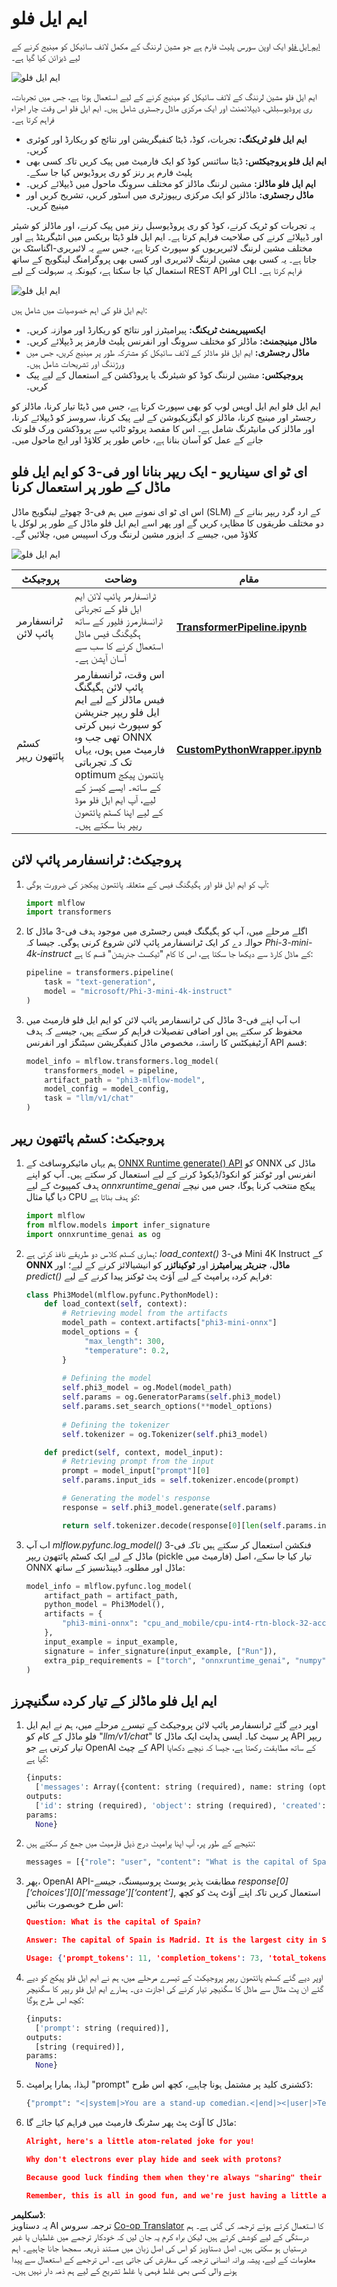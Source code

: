 <!--
CO_OP_TRANSLATOR_METADATA:
{
  "original_hash": "1e42c399dcc2fa477925d3ef4038d403",
  "translation_date": "2025-04-03T07:34:09+00:00",
  "source_file": "md\\02.Application\\01.TextAndChat\\Phi3\\E2E_Phi-3-MLflow.md",
  "language_code": "ur"
}
-->
# ایم ایل فلو

[ایم ایل فلو](https://mlflow.org/) ایک اوپن سورس پلیٹ فارم ہے جو مشین لرننگ کے مکمل لائف سائیکل کو مینیج کرنے کے لیے ڈیزائن کیا گیا ہے۔

![ایم ایل فلو](../../../../../../translated_images/MlFlowmlops.e5d74ef39e988d267f5da3174105d728e556b25cee7d686689174acb1f07a11a.ur.png)

ایم ایل فلو مشین لرننگ کے لائف سائیکل کو مینیج کرنے کے لیے استعمال ہوتا ہے، جس میں تجربات، ری پروڈیوسبلٹی، ڈیپلائمنٹ اور ایک مرکزی ماڈل رجسٹری شامل ہیں۔ ایم ایل فلو اس وقت چار اجزاء فراہم کرتا ہے۔

- **ایم ایل فلو ٹریکنگ:** تجربات، کوڈ، ڈیٹا کنفیگریشن اور نتائج کو ریکارڈ اور کوئری کریں۔
- **ایم ایل فلو پروجیکٹس:** ڈیٹا سائنس کوڈ کو ایک فارمیٹ میں پیک کریں تاکہ کسی بھی پلیٹ فارم پر رنز کو ری پروڈیوس کیا جا سکے۔
- **ایم ایل فلو ماڈلز:** مشین لرننگ ماڈلز کو مختلف سروِنگ ماحول میں ڈیپلائے کریں۔
- **ماڈل رجسٹری:** ماڈلز کو ایک مرکزی ریپوزٹری میں اسٹور کریں، تشریح کریں اور مینیج کریں۔

یہ تجربات کو ٹریک کرنے، کوڈ کو ری پروڈیوسبل رنز میں پیک کرنے، اور ماڈلز کو شیئر اور ڈیپلائے کرنے کی صلاحیت فراہم کرتا ہے۔ ایم ایل فلو ڈیٹا بریکس میں انٹیگریٹڈ ہے اور مختلف مشین لرننگ لائبریریوں کو سپورٹ کرتا ہے، جس سے یہ لائبریری-اگناسٹک بن جاتا ہے۔ یہ کسی بھی مشین لرننگ لائبریری اور کسی بھی پروگرامنگ لینگویج کے ساتھ استعمال کیا جا سکتا ہے، کیونکہ یہ سہولت کے لیے REST API اور CLI فراہم کرتا ہے۔

![ایم ایل فلو](../../../../../../translated_images/MLflow2.74e3f1a430b83b5379854d81f4d2d125b6e5a0f35f46b57625761d1f0597bc53.ur.png)

ایم ایل فلو کی اہم خصوصیات میں شامل ہیں:

- **ایکسپیریمنٹ ٹریکنگ:** پیرامیٹرز اور نتائج کو ریکارڈ اور موازنہ کریں۔
- **ماڈل مینیجمنٹ:** ماڈلز کو مختلف سروِنگ اور انفرنس پلیٹ فارمز پر ڈیپلائے کریں۔
- **ماڈل رجسٹری:** ایم ایل فلو ماڈلز کے لائف سائیکل کو مشترکہ طور پر مینیج کریں، جس میں ورژننگ اور تشریحات شامل ہیں۔
- **پروجیکٹس:** مشین لرننگ کوڈ کو شیئرنگ یا پروڈکشن کے استعمال کے لیے پیک کریں۔

ایم ایل فلو ایم ایل اوپس لوپ کو بھی سپورٹ کرتا ہے، جس میں ڈیٹا تیار کرنا، ماڈلز کو رجسٹر اور مینیج کرنا، ماڈلز کو ایگزیکیوشن کے لیے پیک کرنا، سروسز کو ڈیپلائے کرنا، اور ماڈلز کی مانیٹرنگ شامل ہے۔ اس کا مقصد پروٹو ٹائپ سے پروڈکشن ورک فلو تک جانے کے عمل کو آسان بنانا ہے، خاص طور پر کلاؤڈ اور ایج ماحول میں۔

## ای ٹو ای سیناریو - ایک ریپر بنانا اور فی-3 کو ایم ایل فلو ماڈل کے طور پر استعمال کرنا

اس ای ٹو ای نمونے میں ہم فی-3 چھوٹے لینگویج ماڈل (SLM) کے ارد گرد ریپر بنانے کے دو مختلف طریقوں کا مظاہرہ کریں گے اور پھر اسے ایم ایل فلو ماڈل کے طور پر لوکل یا کلاؤڈ میں، جیسے کہ ایزور مشین لرننگ ورک اسپیس میں، چلائیں گے۔

![ایم ایل فلو](../../../../../../translated_images/MlFlow1.03b29de8b4a8f3706a3e7b229c94a81ece6e3ba983c78592ed332f3ef6efcfe0.ur.png)

| پروجیکٹ | وضاحت | مقام |
| ------------ | ----------- | -------- |
| ٹرانسفارمر پائپ لائن | ٹرانسفارمر پائپ لائن ایم ایل فلو کے تجرباتی ٹرانسفارمرز فلیور کے ساتھ ہگیگنگ فیس ماڈل استعمال کرنے کا سب سے آسان آپشن ہے۔ | [**TransformerPipeline.ipynb**](../../../../../../code/06.E2E/E2E_Phi-3-MLflow_TransformerPipeline.ipynb) |
| کسٹم پائتھون ریپر | اس وقت، ٹرانسفارمر پائپ لائن ہگیگنگ فیس ماڈلز کے لیے ایم ایل فلو ریپر جنریشن کو سپورٹ نہیں کرتی تھی جب وہ ONNX فارمیٹ میں ہوں، یہاں تک کہ تجرباتی optimum پائتھون پیکج کے ساتھ۔ ایسے کیسز کے لیے، آپ ایم ایل فلو موڈ کے لیے اپنا کسٹم پائتھون ریپر بنا سکتے ہیں۔ | [**CustomPythonWrapper.ipynb**](../../../../../../code/06.E2E/E2E_Phi-3-MLflow_CustomPythonWrapper.ipynb) |

## پروجیکٹ: ٹرانسفارمر پائپ لائن

1. آپ کو ایم ایل فلو اور ہگیگنگ فیس کے متعلقہ پائتھون پیکجز کی ضرورت ہوگی:

    ``` Python
    import mlflow
    import transformers
    ```

2. اگلے مرحلے میں، آپ کو ہگیگنگ فیس رجسٹری میں موجود ہدف فی-3 ماڈل کا حوالہ دے کر ایک ٹرانسفارمر پائپ لائن شروع کرنی ہوگی۔ جیسا کہ _Phi-3-mini-4k-instruct_ کے ماڈل کارڈ سے دیکھا جا سکتا ہے، اس کا کام "ٹیکسٹ جنریشن" قسم کا ہے:

    ``` Python
    pipeline = transformers.pipeline(
        task = "text-generation",
        model = "microsoft/Phi-3-mini-4k-instruct"
    )
    ```

3. اب آپ اپنے فی-3 ماڈل کی ٹرانسفارمر پائپ لائن کو ایم ایل فلو فارمیٹ میں محفوظ کر سکتے ہیں اور اضافی تفصیلات فراہم کر سکتے ہیں، جیسے کہ ہدف آرٹیفیکٹس کا راستہ، مخصوص ماڈل کنفیگریشن سیٹنگز اور انفرنس API قسم:

    ``` Python
    model_info = mlflow.transformers.log_model(
        transformers_model = pipeline,
        artifact_path = "phi3-mlflow-model",
        model_config = model_config,
        task = "llm/v1/chat"
    )
    ```

## پروجیکٹ: کسٹم پائتھون ریپر

1. ہم یہاں مائیکروسافٹ کے [ONNX Runtime generate() API](https://github.com/microsoft/onnxruntime-genai) کو ONNX ماڈل کی انفرنس اور ٹوکنز کو انکوڈ/ڈیکوڈ کرنے کے لیے استعمال کر سکتے ہیں۔ آپ کو اپنے ہدف کمپیوٹ کے لیے _onnxruntime_genai_ پیکج منتخب کرنا ہوگا، جس میں نیچے دیا گیا مثال CPU کو ہدف بناتا ہے:

    ``` Python
    import mlflow
    from mlflow.models import infer_signature
    import onnxruntime_genai as og
    ```

1. ہماری کسٹم کلاس دو طریقے نافذ کرتی ہے: _load_context()_ فی-3 Mini 4K Instruct کے **ONNX ماڈل**، **جنریٹر پیرامیٹرز** اور **ٹوکینائزر** کو انیشیالائز کرنے کے لیے؛ اور _predict()_ فراہم کردہ پرامپٹ کے لیے آؤٹ پٹ ٹوکنز پیدا کرنے کے لیے:

    ``` Python
    class Phi3Model(mlflow.pyfunc.PythonModel):
        def load_context(self, context):
            # Retrieving model from the artifacts
            model_path = context.artifacts["phi3-mini-onnx"]
            model_options = {
                 "max_length": 300,
                 "temperature": 0.2,         
            }
        
            # Defining the model
            self.phi3_model = og.Model(model_path)
            self.params = og.GeneratorParams(self.phi3_model)
            self.params.set_search_options(**model_options)
            
            # Defining the tokenizer
            self.tokenizer = og.Tokenizer(self.phi3_model)
    
        def predict(self, context, model_input):
            # Retrieving prompt from the input
            prompt = model_input["prompt"][0]
            self.params.input_ids = self.tokenizer.encode(prompt)
    
            # Generating the model's response
            response = self.phi3_model.generate(self.params)
    
            return self.tokenizer.decode(response[0][len(self.params.input_ids):])
    ```

1. اب آپ _mlflow.pyfunc.log_model()_ فنکشن استعمال کر سکتے ہیں تاکہ فی-3 ماڈل کے لیے ایک کسٹم پائتھون ریپر (pickle فارمیٹ میں) تیار کیا جا سکے، اصل ONNX ماڈل اور مطلوبہ ڈیپنڈنسیز کے ساتھ:

    ``` Python
    model_info = mlflow.pyfunc.log_model(
        artifact_path = artifact_path,
        python_model = Phi3Model(),
        artifacts = {
            "phi3-mini-onnx": "cpu_and_mobile/cpu-int4-rtn-block-32-acc-level-4",
        },
        input_example = input_example,
        signature = infer_signature(input_example, ["Run"]),
        extra_pip_requirements = ["torch", "onnxruntime_genai", "numpy"],
    )
    ```

## ایم ایل فلو ماڈلز کے تیار کردہ سگنیچرز

1. اوپر دیے گئے ٹرانسفارمر پائپ لائن پروجیکٹ کے تیسرے مرحلے میں، ہم نے ایم ایل فلو ماڈل کے کام کو "_llm/v1/chat_" پر سیٹ کیا۔ ایسی ہدایت ایک ماڈل کا API ریپر تیار کرتی ہے جو OpenAI کے چیٹ API کے ساتھ مطابقت رکھتا ہے، جیسا کہ نیچے دکھایا گیا ہے:

    ``` Python
    {inputs: 
      ['messages': Array({content: string (required), name: string (optional), role: string (required)}) (required), 'temperature': double (optional), 'max_tokens': long (optional), 'stop': Array(string) (optional), 'n': long (optional), 'stream': boolean (optional)],
    outputs: 
      ['id': string (required), 'object': string (required), 'created': long (required), 'model': string (required), 'choices': Array({finish_reason: string (required), index: long (required), message: {content: string (required), name: string (optional), role: string (required)} (required)}) (required), 'usage': {completion_tokens: long (required), prompt_tokens: long (required), total_tokens: long (required)} (required)],
    params: 
      None}
    ```

1. نتیجے کے طور پر، آپ اپنا پرامپٹ درج ذیل فارمیٹ میں جمع کر سکتے ہیں:

    ``` Python
    messages = [{"role": "user", "content": "What is the capital of Spain?"}]
    ```

1. پھر، OpenAI API-مطابقت پذیر پوسٹ پروسیسنگ، جیسے _response[0][‘choices’][0][‘message’][‘content’]_, استعمال کریں تاکہ اپنے آؤٹ پٹ کو کچھ اس طرح خوبصورت بنائیں:

    ``` JSON
    Question: What is the capital of Spain?
    
    Answer: The capital of Spain is Madrid. It is the largest city in Spain and serves as the political, economic, and cultural center of the country. Madrid is located in the center of the Iberian Peninsula and is known for its rich history, art, and architecture, including the Royal Palace, the Prado Museum, and the Plaza Mayor.
    
    Usage: {'prompt_tokens': 11, 'completion_tokens': 73, 'total_tokens': 84}
    ```

1. اوپر دیے گئے کسٹم پائتھون ریپر پروجیکٹ کے تیسرے مرحلے میں، ہم نے ایم ایل فلو پیکج کو دیے گئے ان پٹ مثال سے ماڈل کا سگنیچر تیار کرنے کی اجازت دی۔ ہمارے ایم ایل فلو ریپر کا سگنیچر کچھ اس طرح ہوگا:

    ``` Python
    {inputs: 
      ['prompt': string (required)],
    outputs: 
      [string (required)],
    params: 
      None}
    ```

1. لہذا، ہمارا پرامپٹ "prompt" ڈکشنری کلید پر مشتمل ہونا چاہیے، کچھ اس طرح:

    ``` Python
    {"prompt": "<|system|>You are a stand-up comedian.<|end|><|user|>Tell me a joke about atom<|end|><|assistant|>",}
    ```

1. ماڈل کا آؤٹ پٹ پھر سٹرنگ فارمیٹ میں فراہم کیا جائے گا:

    ``` JSON
    Alright, here's a little atom-related joke for you!
    
    Why don't electrons ever play hide and seek with protons?
    
    Because good luck finding them when they're always "sharing" their electrons!
    
    Remember, this is all in good fun, and we're just having a little atomic-level humor!
    ```

**ڈسکلیمر**:  
یہ دستاویز AI ترجمہ سروس [Co-op Translator](https://github.com/Azure/co-op-translator) کا استعمال کرتے ہوئے ترجمہ کی گئی ہے۔ ہم درستگی کے لیے کوشش کرتے ہیں، لیکن براہ کرم یہ جان لیں کہ خودکار ترجمے میں غلطیاں یا غیر درستیاں ہو سکتی ہیں۔ اصل دستاویز کو اس کی اصل زبان میں مستند ذریعہ سمجھا جانا چاہیے۔ اہم معلومات کے لیے، پیشہ ورانہ انسانی ترجمہ کی سفارش کی جاتی ہے۔ اس ترجمے کے استعمال سے پیدا ہونے والی کسی بھی غلط فہمی یا غلط تشریح کے لیے ہم ذمہ دار نہیں ہیں۔